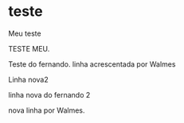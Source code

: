 teste
=====

Meu teste

TESTE MEU.

Teste do fernando.
linha acrescentada por Walmes

Linha nova2

linha nova do fernando 2

nova linha por Walmes.

